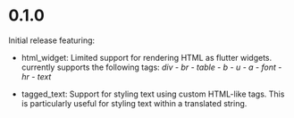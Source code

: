 # 0.1.0

Initial release featuring:

* html_widget: Limited support for rendering HTML as flutter widgets.
  currently supports the following tags:
  *div - br - table - b - u - a - font - hr - text*

* tagged_text: Support for styling text using custom HTML-like tags. This is
  particularly useful for styling text within a translated string.

